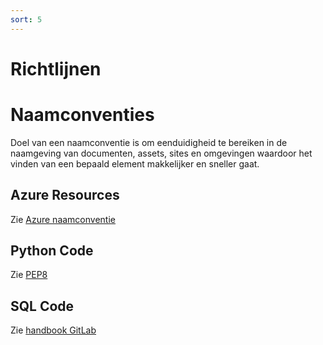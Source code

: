 ```yaml
---
sort: 5
---
```


# Richtlijnen

# Naamconventies
Doel van een naamconventie is om eenduidigheid te bereiken in de naamgeving van documenten, assets, sites en omgevingen waardoor het vinden van een bepaald element makkelijker en sneller gaat.

## Azure Resources
Zie [Azure naamconventie](conventies/azure.md)

## Python Code
Zie [PEP8](https://pep8.org/)

## SQL Code
Zie [handbook GitLab](https://about.gitlab.com/handbook/business-technology/data-team/platform/sql-style-guide/)
